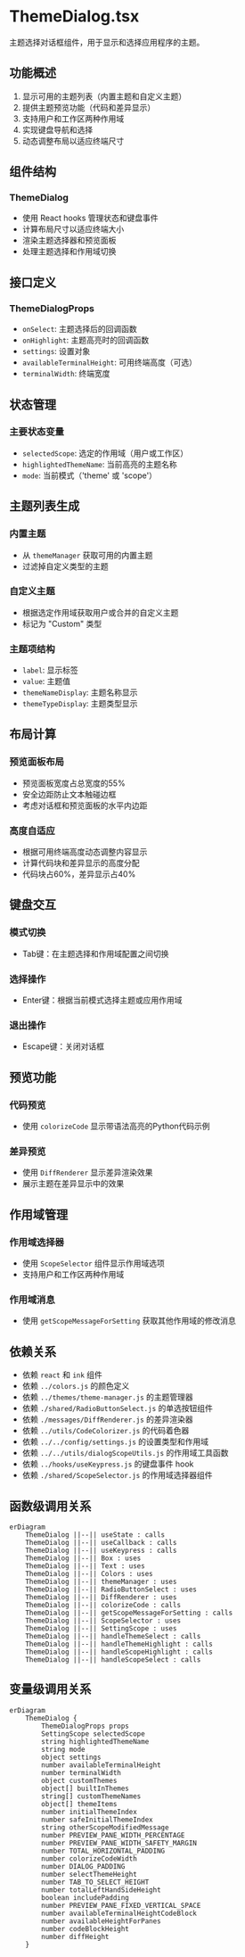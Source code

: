 # ThemeDialog.tsx

主题选择对话框组件，用于显示和选择应用程序的主题。

## 功能概述

1. 显示可用的主题列表（内置主题和自定义主题）
2. 提供主题预览功能（代码和差异显示）
3. 支持用户和工作区两种作用域
4. 实现键盘导航和选择
5. 动态调整布局以适应终端尺寸

## 组件结构

### ThemeDialog
- 使用 React hooks 管理状态和键盘事件
- 计算布局尺寸以适应终端大小
- 渲染主题选择器和预览面板
- 处理主题选择和作用域切换

## 接口定义

### ThemeDialogProps
- `onSelect`: 主题选择后的回调函数
- `onHighlight`: 主题高亮时的回调函数
- `settings`: 设置对象
- `availableTerminalHeight`: 可用终端高度（可选）
- `terminalWidth`: 终端宽度

## 状态管理

### 主要状态变量
- `selectedScope`: 选定的作用域（用户或工作区）
- `highlightedThemeName`: 当前高亮的主题名称
- `mode`: 当前模式（'theme' 或 'scope'）

## 主题列表生成

### 内置主题
- 从 `themeManager` 获取可用的内置主题
- 过滤掉自定义类型的主题

### 自定义主题
- 根据选定作用域获取用户或合并的自定义主题
- 标记为 "Custom" 类型

### 主题项结构
- `label`: 显示标签
- `value`: 主题值
- `themeNameDisplay`: 主题名称显示
- `themeTypeDisplay`: 主题类型显示

## 布局计算

### 预览面板布局
- 预览面板宽度占总宽度的55%
- 安全边距防止文本触碰边框
- 考虑对话框和预览面板的水平内边距

### 高度自适应
- 根据可用终端高度动态调整内容显示
- 计算代码块和差异显示的高度分配
- 代码块占60%，差异显示占40%

## 键盘交互

### 模式切换
- Tab键：在主题选择和作用域配置之间切换

### 选择操作
- Enter键：根据当前模式选择主题或应用作用域

### 退出操作
- Escape键：关闭对话框

## 预览功能

### 代码预览
- 使用 `colorizeCode` 显示带语法高亮的Python代码示例

### 差异预览
- 使用 `DiffRenderer` 显示差异渲染效果
- 展示主题在差异显示中的效果

## 作用域管理

### 作用域选择器
- 使用 `ScopeSelector` 组件显示作用域选项
- 支持用户和工作区两种作用域

### 作用域消息
- 使用 `getScopeMessageForSetting` 获取其他作用域的修改消息

## 依赖关系

- 依赖 `react` 和 `ink` 组件
- 依赖 `../colors.js` 的颜色定义
- 依赖 `../themes/theme-manager.js` 的主题管理器
- 依赖 `./shared/RadioButtonSelect.js` 的单选按钮组件
- 依赖 `./messages/DiffRenderer.js` 的差异渲染器
- 依赖 `../utils/CodeColorizer.js` 的代码着色器
- 依赖 `../../config/settings.js` 的设置类型和作用域
- 依赖 `../../utils/dialogScopeUtils.js` 的作用域工具函数
- 依赖 `../hooks/useKeypress.js` 的键盘事件 hook
- 依赖 `./shared/ScopeSelector.js` 的作用域选择器组件

## 函数级调用关系

```mermaid
erDiagram
    ThemeDialog ||--|| useState : calls
    ThemeDialog ||--|| useCallback : calls
    ThemeDialog ||--|| useKeypress : calls
    ThemeDialog ||--|| Box : uses
    ThemeDialog ||--|| Text : uses
    ThemeDialog ||--|| Colors : uses
    ThemeDialog ||--|| themeManager : uses
    ThemeDialog ||--|| RadioButtonSelect : uses
    ThemeDialog ||--|| DiffRenderer : uses
    ThemeDialog ||--|| colorizeCode : calls
    ThemeDialog ||--|| getScopeMessageForSetting : calls
    ThemeDialog ||--|| ScopeSelector : uses
    ThemeDialog ||--|| SettingScope : uses
    ThemeDialog ||--|| handleThemeSelect : calls
    ThemeDialog ||--|| handleThemeHighlight : calls
    ThemeDialog ||--|| handleScopeHighlight : calls
    ThemeDialog ||--|| handleScopeSelect : calls
```

## 变量级调用关系

```mermaid
erDiagram
    ThemeDialog {
        ThemeDialogProps props
        SettingScope selectedScope
        string highlightedThemeName
        string mode
        object settings
        number availableTerminalHeight
        number terminalWidth
        object customThemes
        object[] builtInThemes
        string[] customThemeNames
        object[] themeItems
        number initialThemeIndex
        number safeInitialThemeIndex
        string otherScopeModifiedMessage
        number PREVIEW_PANE_WIDTH_PERCENTAGE
        number PREVIEW_PANE_WIDTH_SAFETY_MARGIN
        number TOTAL_HORIZONTAL_PADDING
        number colorizeCodeWidth
        number DIALOG_PADDING
        number selectThemeHeight
        number TAB_TO_SELECT_HEIGHT
        number totalLeftHandSideHeight
        boolean includePadding
        number PREVIEW_PANE_FIXED_VERTICAL_SPACE
        number availableTerminalHeightCodeBlock
        number availableHeightForPanes
        number codeBlockHeight
        number diffHeight
    }
```